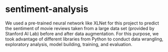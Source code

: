 # sentiment-analysis

We used a pre-trained neural network like XLNet for this project to predict the sentiment of movie reviews taken from a large data set (provided by Stanford AI Lab) before and after data augmentation. For this purpose, we took advantage of different libraries from Python to conduct data wrangling, exploratory analysis, model building, training, and evaluation.
